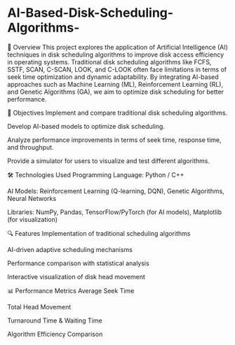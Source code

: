 # AI-Based-Disk-Scheduling-Algorithms-
📌 Overview
This project explores the application of Artificial Intelligence (AI) techniques in disk scheduling algorithms to improve disk access efficiency in operating systems. Traditional disk scheduling algorithms like FCFS, SSTF, SCAN, C-SCAN, LOOK, and C-LOOK often face limitations in terms of seek time optimization and dynamic adaptability. By integrating AI-based approaches such as Machine Learning (ML), Reinforcement Learning (RL), and Genetic Algorithms (GA), we aim to optimize disk scheduling for better performance.

🎯 Objectives
Implement and compare traditional disk scheduling algorithms.

Develop AI-based models to optimize disk scheduling.

Analyze performance improvements in terms of seek time, response time, and throughput.

Provide a simulator for users to visualize and test different algorithms.

🛠️ Technologies Used
Programming Language: Python / C++

AI Models: Reinforcement Learning (Q-learning, DQN), Genetic Algorithms, Neural Networks

Libraries: NumPy, Pandas, TensorFlow/PyTorch (for AI models), Matplotlib (for visualization)

🔍 Features
Implementation of traditional scheduling algorithms

AI-driven adaptive scheduling mechanisms

Performance comparison with statistical analysis

Interactive visualization of disk head movement

📊 Performance Metrics
Average Seek Time

Total Head Movement

Turnaround Time & Waiting Time

Algorithm Efficiency Comparison
